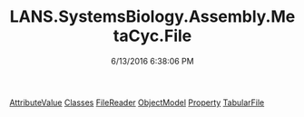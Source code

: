 ﻿---
title: LANS.SystemsBiology.Assembly.MetaCyc.File
date: 6/13/2016 6:38:06 PM
---

[AttributeValue](T-LANS.SystemsBiology.Assembly.MetaCyc.File.AttributeValue.html)
[Classes](T-LANS.SystemsBiology.Assembly.MetaCyc.File.Classes.html)
[FileReader](T-LANS.SystemsBiology.Assembly.MetaCyc.File.FileReader.html)
[ObjectModel](T-LANS.SystemsBiology.Assembly.MetaCyc.File.ObjectModel.html)
[Property](T-LANS.SystemsBiology.Assembly.MetaCyc.File.Property.html)
[TabularFile](T-LANS.SystemsBiology.Assembly.MetaCyc.File.TabularFile.html)
